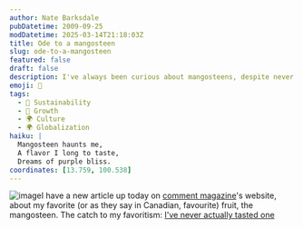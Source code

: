 ```yaml
---
author: Nate Barksdale
pubDatetime: 2009-09-25
modDatetime: 2025-03-14T21:18:03Z
title: Ode to a mangosteen
slug: ode-to-a-mangosteen
featured: false
draft: false
description: I've always been curious about mangosteens, despite never having tasted one.
emoji: 🍈
tags:
  - 🌱 Sustainability
  - 🌱 Growth
  - 🌍 Culture
  - 🌍 Globalization
haiku: |
  Mangosteen haunts me,  
  A flavor I long to taste,  
  Dreams of purple bliss.
coordinates: [13.759, 100.538]
---
```


![image](http://culture-making.com/media/2009-09-25-NBarksdale-mangosteen.jpg)I have a new article up today on [comment magazine](http://web.archive.org/web/20250112200244/http://www.cardus.ca/comment)'s website, about my favorite (or as they say in Canadian, favourite) fruit, the mangosteen. The catch to my favoritism: [I've never actually tasted one](http://web.archive.org/web/20101229133820/http://www.cardus.ca/comment/article/1196/)
